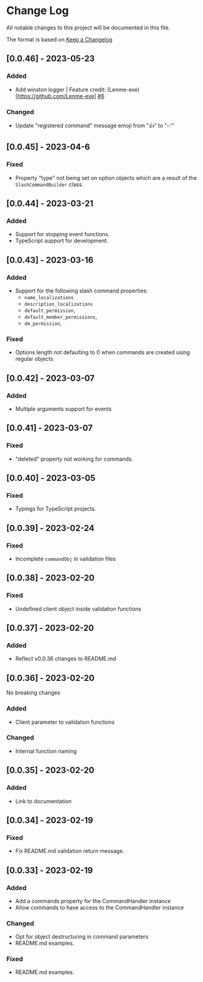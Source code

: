 # Change Log

All notable changes to this project will be documented in this file.

The format is based on [Keep a Changelog](http://keepachangelog.com/)

## [0.0.46] - 2023-05-23

### Added

- Add winston logger | Feature credit: (Lenme-exe)[https://github.com/Lenme-exe] [#6](https://github.com/notunderctrl/djs-commander/pull/6)

### Changed

- Update "registered command" message emoji from "👍" to "✅"

## [0.0.45] - 2023-04-6

### Fixed

- Property "type" not being set on option objects which are a result of the `SlashCommandBuilder` class.

## [0.0.44] - 2023-03-21

### Added

- Support for stopping event functions.
- TypeScript support for development.

## [0.0.43] - 2023-03-16

### Added

- Support for the following slash command properties:
  - `name_localizations`
  - `description_localizations`
  - `default_permission`,
  - `default_member_permissions`,
  - `dm_permission`,

### Fixed

- Options length not defaulting to 0 when commands are created using regular objects

## [0.0.42] - 2023-03-07

### Added

- Multiple arguments support for events

## [0.0.41] - 2023-03-07

### Fixed

- "deleted" property not working for commands.

## [0.0.40] - 2023-03-05

### Fixed

- Typings for TypeScript projects.

## [0.0.39] - 2023-02-24

### Fixed

- Incomplete `commandObj` in validation files

## [0.0.38] - 2023-02-20

### Fixed

- Undefined client object inside validation functions

## [0.0.37] - 2023-02-20

### Added

- Reflect v0.0.36 changes to README.md

## [0.0.36] - 2023-02-20

No breaking changes

### Added

- Client parameter to validation functions

### Changed

- Internal function naming

## [0.0.35] - 2023-02-20

### Added

- Link to documentation

## [0.0.34] - 2023-02-19

### Fixed

- Fix README.md validation return message.

## [0.0.33] - 2023-02-19

### Added

- Add a commands property for the CommandHandler instance
- Allow commands to have access to the CommandHandler instance

### Changed

- Opt for object destructuring in command parameters
- README.md examples.

### Fixed

- README.md examples.
